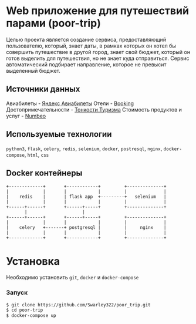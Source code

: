 # Web приложение для путешествий парами (poor-trip)
Целью проекта является создание сервиса, предоставляющий пользователю, который, знает даты, в рамках которых он хотел бы совершить путешествие в другой город, знает свой бюджет, который он готов выделить для путешествия, но не знает куда отправиться. Сервис автоматический подбирает направление, которое не превысит выделенный бюджет.

## Источники данных
Авиабилеты - [Яндекс Авиабилеты](https://avia.yandex.ru/)
Отели - [Booking](https://www.booking.com/)
Достопримечательности - [Тонкости Туризма](https://tonkosti.ru/)
Стоимость продуктов и услуг - [Numbeo](https://www.numbeo.com/cost-of-living/)

## Используемые технологии
`python3`, `flask`, `celery`, `redis`, `selenium`, `docker`, `postresql`, `nginx`, `docker-compose`, `html`, `css`

## Docker контейнеры
```
+-------------+       +------------+         +--------------+
|             |       |            |         |              |
|    redis    |       | flask app  +---------+   selenium   |
|             |       |            |         |              |
+------+------+       +------+-----+         +--------------+
       |                     |
+------+------+       +------+-----+         +--------------+
|             |       |            |         |              |
|    celery   +-------+ postgresql |         |     nginx    |
|             |       |            |         |              |
+-------------+       +------------+         +--------------+
```

# Установка
Необходимо установить `git`, `docker` и `docker-compose`
### Запуск
```sh
$ git clone https://github.com/Swarley322/poor_trip.git
$ cd poor-trip
$ docker-compose up
```
